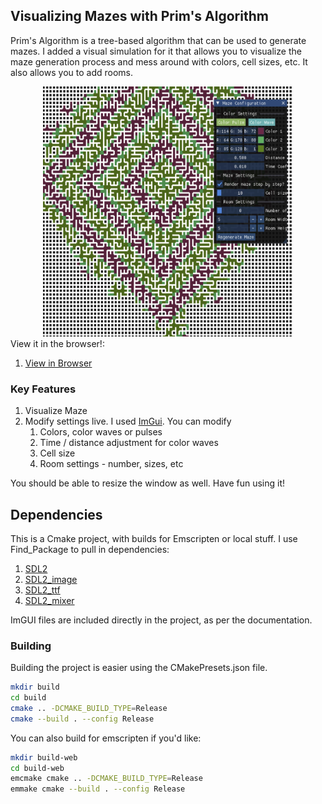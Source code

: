 ## Visualizing Mazes with Prim's Algorithm 

Prim's Algorithm is a tree-based algorithm that can be used to generate mazes. 
I added a visual simulation for it that allows you to visualize the maze generation process and mess around with colors, 
cell sizes, etc. It also allows you to add rooms. 

<div style="text-align: center;">
    <img src="output/output.png" alt="Example Image" width="400px" height="400px">
</div>
View it in the browser!:

1. [View in Browser](https://hbeadles.github.io/prims-algorithm-maze-generation/maze.html)

### Key Features

1. Visualize Maze
2. Modify settings live. I used [ImGui](https://github.com/ocornut/imgui). You can modify
   1. Colors, color waves or pulses
   2. Time / distance adjustment for color waves
   3. Cell size
   4. Room settings - number, sizes, etc

You should be able to resize the window as well. Have fun using it!

## Dependencies
This is a Cmake project, with builds for Emscripten or local stuff. I use Find_Package to pull in dependencies:
1. [SDL2](https://www.libsdl.org/)
2. [SDL2_image](https://github.com/libsdl-org/SDL_image) 
3. [SDL2_ttf](https://github.com/libsdl-org/SDL_ttf)
4. [SDL2_mixer](https://github.com/libsdl-org/SDL_mixer)

ImGUI files are included directly in the project, as per the documentation. 

### Building

Building the project is easier using the CMakePresets.json file. 


```bash
mkdir build
cd build
cmake .. -DCMAKE_BUILD_TYPE=Release
cmake --build . --config Release
```

You can also build for emscripten if you'd like:

```bash
mkdir build-web
cd build-web
emcmake cmake .. -DCMAKE_BUILD_TYPE=Release
emmake cmake --build . --config Release
```
